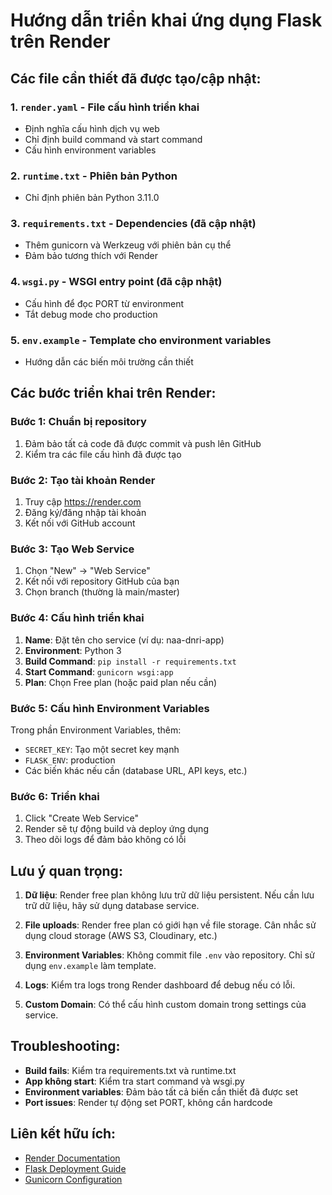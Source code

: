 # Hướng dẫn triển khai ứng dụng Flask trên Render

## Các file cần thiết đã được tạo/cập nhật:

### 1. `render.yaml` - File cấu hình triển khai
- Định nghĩa cấu hình dịch vụ web
- Chỉ định build command và start command
- Cấu hình environment variables

### 2. `runtime.txt` - Phiên bản Python
- Chỉ định phiên bản Python 3.11.0

### 3. `requirements.txt` - Dependencies (đã cập nhật)
- Thêm gunicorn và Werkzeug với phiên bản cụ thể
- Đảm bảo tương thích với Render

### 4. `wsgi.py` - WSGI entry point (đã cập nhật)
- Cấu hình để đọc PORT từ environment
- Tắt debug mode cho production

### 5. `env.example` - Template cho environment variables
- Hướng dẫn các biến môi trường cần thiết

## Các bước triển khai trên Render:

### Bước 1: Chuẩn bị repository
1. Đảm bảo tất cả code đã được commit và push lên GitHub
2. Kiểm tra các file cấu hình đã được tạo

### Bước 2: Tạo tài khoản Render
1. Truy cập https://render.com
2. Đăng ký/đăng nhập tài khoản
3. Kết nối với GitHub account

### Bước 3: Tạo Web Service
1. Chọn "New" → "Web Service"
2. Kết nối với repository GitHub của bạn
3. Chọn branch (thường là main/master)

### Bước 4: Cấu hình triển khai
1. **Name**: Đặt tên cho service (ví dụ: naa-dnri-app)
2. **Environment**: Python 3
3. **Build Command**: `pip install -r requirements.txt`
4. **Start Command**: `gunicorn wsgi:app`
5. **Plan**: Chọn Free plan (hoặc paid plan nếu cần)

### Bước 5: Cấu hình Environment Variables
Trong phần Environment Variables, thêm:
- `SECRET_KEY`: Tạo một secret key mạnh
- `FLASK_ENV`: production
- Các biến khác nếu cần (database URL, API keys, etc.)

### Bước 6: Triển khai
1. Click "Create Web Service"
2. Render sẽ tự động build và deploy ứng dụng
3. Theo dõi logs để đảm bảo không có lỗi

## Lưu ý quan trọng:

1. **Dữ liệu**: Render free plan không lưu trữ dữ liệu persistent. Nếu cần lưu trữ dữ liệu, hãy sử dụng database service.

2. **File uploads**: Render free plan có giới hạn về file storage. Cân nhắc sử dụng cloud storage (AWS S3, Cloudinary, etc.)

3. **Environment Variables**: Không commit file `.env` vào repository. Chỉ sử dụng `env.example` làm template.

4. **Logs**: Kiểm tra logs trong Render dashboard để debug nếu có lỗi.

5. **Custom Domain**: Có thể cấu hình custom domain trong settings của service.

## Troubleshooting:

- **Build fails**: Kiểm tra requirements.txt và runtime.txt
- **App không start**: Kiểm tra start command và wsgi.py
- **Environment variables**: Đảm bảo tất cả biến cần thiết đã được set
- **Port issues**: Render tự động set PORT, không cần hardcode

## Liên kết hữu ích:
- [Render Documentation](https://render.com/docs)
- [Flask Deployment Guide](https://flask.palletsprojects.com/en/latest/deploying/)
- [Gunicorn Configuration](https://docs.gunicorn.org/en/stable/configure.html)

